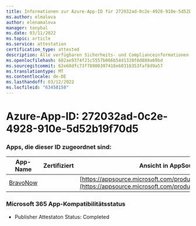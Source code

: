 ```yaml
---
title: Informationen zur Azure-App-ID für 272032ad-0c2e-4928-910e-5d52b19f70d5
ms.author: elmalova
author: elenamalova
manager: tonybal
ms.date: 03/11/2022
ms.topic: article
ms.service: attestation
certification_type: attested
description: Alle verfügbaren Sicherheits- und Complianceinformationen für 272032ad-0c2e-4928-910e-5d52b19f70d5.
ms.openlocfilehash: 602ae9374f21c5557b066b54d1320f8d889a69bd
ms.sourcegitcommit: 62e60dfc73f78900307418e60318353faf8d9a57
ms.translationtype: MT
ms.contentlocale: de-DE
ms.lasthandoff: 03/12/2022
ms.locfileid: "63458158"
---
```

# <a name="azure-app-id-272032ad-0c2e-4928-910e-5d52b19f70d5"></a>Azure-App-ID: 272032ad-0c2e-4928-910e-5d52b19f70d5


### <a name="apps-associated-with-this-id"></a>Apps, die dieser ID zugeordnet sind:
| **App-Name** | **Zertifiziert** | **Ansicht in AppSource** |
|--------------|---------------|-----------------------|
| [BravoNow](../forward/WA200000157) |  | [https://appsource.microsoft.com/product/office/WA200000157](https://appsource.microsoft.com/product/office/WA200000157) |

### <a name="microsoft-365-app-compliance-status"></a>Microsoft 365 App-Kompatibilitätsstatus
- Publisher Attestaton Status: Completed
